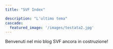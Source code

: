 ```yaml
---
title: "SVF Index"

description: "L'ultimo tema"
cascade:
  featured_image: '/images/testata2.jpg'
---
```

Benvenuti nel mio blog SVF ancora in costruzione!
